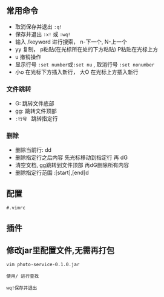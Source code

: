 ## 常用命令

- 取消保存并退出 `:q!`
- 保存并退出 `:x!`  或 `:wq!`
- 输入 /keyword 进行搜索， n-下一个, N-上一个
- yy 复制， p粘贴(在光标所在处的下方粘贴) P粘贴在光标上方
- u 撤销操作
- 显示行号 `:set number`或`:set nu` , 取消行号 `:set nonumber`
- 小o 在光标下方插入新行， 大O 在光标上方插入新行

### 文件跳转
- G: 跳转文件底部
- gg: 跳转文件顶部
- `:行号 ` 跳转指定行 

### 删除

- 删除当前行: dd
- 删除指定行之后内容 先光标移动到指定行 再 dG
- 清空文档, gg跳转到文件顶部 再dG删除所有内容
- 删除指定行范围 :[start],[end]d





## 配置

```
#.vimrc
```



## 插件





## 修改jar里配置文件,无需再打包

```shell
vim photo-service-0.1.0.jar

使用/ 进行查找

wq!保存并退出
```